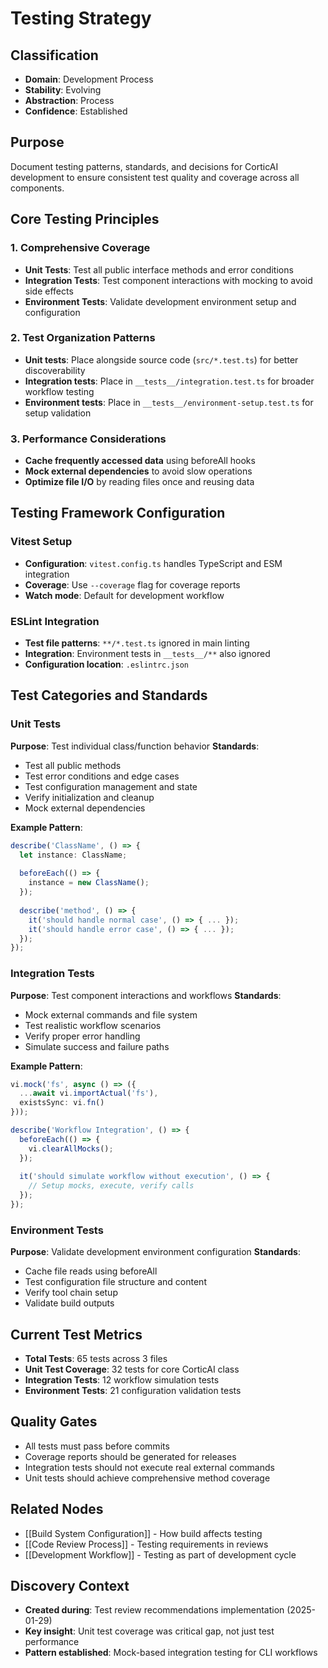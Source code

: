 # Testing Strategy

## Classification
- **Domain**: Development Process
- **Stability**: Evolving
- **Abstraction**: Process
- **Confidence**: Established

## Purpose
Document testing patterns, standards, and decisions for CorticAI development to ensure consistent test quality and coverage across all components.

## Core Testing Principles

### 1. Comprehensive Coverage
- **Unit Tests**: Test all public interface methods and error conditions
- **Integration Tests**: Test component interactions with mocking to avoid side effects  
- **Environment Tests**: Validate development environment setup and configuration

### 2. Test Organization Patterns
- **Unit tests**: Place alongside source code (`src/*.test.ts`) for better discoverability
- **Integration tests**: Place in `__tests__/integration.test.ts` for broader workflow testing
- **Environment tests**: Place in `__tests__/environment-setup.test.ts` for setup validation

### 3. Performance Considerations
- **Cache frequently accessed data** using beforeAll hooks
- **Mock external dependencies** to avoid slow operations
- **Optimize file I/O** by reading files once and reusing data

## Testing Framework Configuration

### Vitest Setup
- **Configuration**: `vitest.config.ts` handles TypeScript and ESM integration
- **Coverage**: Use `--coverage` flag for coverage reports
- **Watch mode**: Default for development workflow

### ESLint Integration
- **Test file patterns**: `**/*.test.ts` ignored in main linting
- **Integration**: Environment tests in `__tests__/**` also ignored
- **Configuration location**: `.eslintrc.json`

## Test Categories and Standards

### Unit Tests
**Purpose**: Test individual class/function behavior
**Standards**:
- Test all public methods
- Test error conditions and edge cases
- Test configuration management and state
- Verify initialization and cleanup
- Mock external dependencies

**Example Pattern**:
```typescript
describe('ClassName', () => {
  let instance: ClassName;
  
  beforeEach(() => {
    instance = new ClassName();
  });
  
  describe('method', () => {
    it('should handle normal case', () => { ... });
    it('should handle error case', () => { ... });
  });
});
```

### Integration Tests  
**Purpose**: Test component interactions and workflows
**Standards**:
- Mock external commands and file system
- Test realistic workflow scenarios
- Verify proper error handling
- Simulate success and failure paths

**Example Pattern**:
```typescript
vi.mock('fs', async () => ({
  ...await vi.importActual('fs'),
  existsSync: vi.fn()
}));

describe('Workflow Integration', () => {
  beforeEach(() => {
    vi.clearAllMocks();
  });
  
  it('should simulate workflow without execution', () => {
    // Setup mocks, execute, verify calls
  });
});
```

### Environment Tests
**Purpose**: Validate development environment configuration
**Standards**:
- Cache file reads using beforeAll
- Test configuration file structure and content
- Verify tool chain setup
- Validate build outputs

## Current Test Metrics
- **Total Tests**: 65 tests across 3 files
- **Unit Test Coverage**: 32 tests for core CorticAI class
- **Integration Tests**: 12 workflow simulation tests
- **Environment Tests**: 21 configuration validation tests

## Quality Gates
- All tests must pass before commits
- Coverage reports should be generated for releases
- Integration tests should not execute real external commands
- Unit tests should achieve comprehensive method coverage

## Related Nodes
- [[Build System Configuration]] - How build affects testing
- [[Code Review Process]] - Testing requirements in reviews
- [[Development Workflow]] - Testing as part of development cycle

## Discovery Context
- **Created during**: Test review recommendations implementation (2025-01-29)
- **Key insight**: Unit test coverage was critical gap, not just test performance
- **Pattern established**: Mock-based integration testing for CLI workflows
